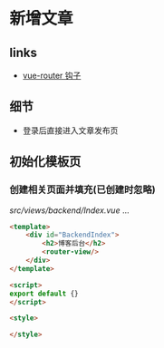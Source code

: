 # 新增文章

## links
- [vue-router 钩子](https://router.vuejs.org/zh-cn/advanced/navigation-guards.html)

## 细节
- 登录后直接进入文章发布页

## 初始化模板页
### 创建相关页面并填充(已创建时忽略)
*src/views/backend/Index.vue* ...
```html
<template>
    <div id="BackendIndex">
        <h2>博客后台</h2>
        <router-view/>
    </div>
</template>

<script>
export default {}
</script>

<style>

</style>
```
